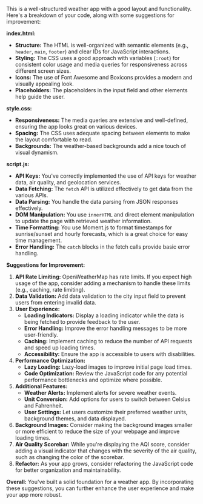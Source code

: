 This is a well-structured weather app with a good layout and functionality. Here's a breakdown of your code, along with some suggestions for improvement:

**index.html:**

- **Structure:** The HTML is well-organized with semantic elements (e.g., `header`, `main`, `footer`) and clear IDs for JavaScript interactions.
- **Styling:** The CSS uses a good approach with variables (`:root`) for consistent color usage and media queries for responsiveness across different screen sizes.
- **Icons:** The use of Font Awesome and Boxicons provides a modern and visually appealing look.
- **Placeholders:** The placeholders in the input field and other elements help guide the user.

**style.css:**

- **Responsiveness:** The media queries are extensive and well-defined, ensuring the app looks great on various devices.
- **Spacing:** The CSS uses adequate spacing between elements to make the layout comfortable to read.
- **Backgrounds:** The weather-based backgrounds add a nice touch of visual dynamism.

**script.js:**

- **API Keys:** You've correctly implemented the use of API keys for weather data, air quality, and geolocation services.
- **Data Fetching:** The `fetch` API is utilized effectively to get data from the various APIs.
- **Data Parsing:** You handle the data parsing from JSON responses effectively.
- **DOM Manipulation:** You use `innerHTML` and direct element manipulation to update the page with retrieved weather information.
- **Time Formatting:** You use Moment.js to format timestamps for sunrise/sunset and hourly forecasts, which is a great choice for easy time management.
- **Error Handling:** The `catch` blocks in the fetch calls provide basic error handling.

**Suggestions for Improvement:**

1. **API Rate Limiting:** OpenWeatherMap has rate limits. If you expect high usage of the app, consider adding a mechanism to handle these limits (e.g., caching, rate limiting).
2. **Data Validation:** Add data validation to the city input field to prevent users from entering invalid data.
3. **User Experience:**
   - **Loading Indicators:** Display a loading indicator while the data is being fetched to provide feedback to the user.
   - **Error Handling:** Improve the error handling messages to be more user-friendly.
   - **Caching:** Implement caching to reduce the number of API requests and speed up loading times.
   - **Accessibility:** Ensure the app is accessible to users with disabilities.
4. **Performance Optimization:**
   - **Lazy Loading:** Lazy-load images to improve initial page load times.
   - **Code Optimization:** Review the JavaScript code for any potential performance bottlenecks and optimize where possible.
5. **Additional Features:**
   - **Weather Alerts:** Implement alerts for severe weather events.
   - **Unit Conversion:** Add options for users to switch between Celsius and Fahrenheit.
   - **User Settings:** Let users customize their preferred weather units, background themes, and data displayed.
6. **Background Images:** Consider making the background images smaller or more efficient to reduce the size of your webpage and improve loading times.
7. **Air Quality Scorebar:** While you're displaying the AQI score, consider adding a visual indicator that changes with the severity of the air quality, such as changing the color of the scorebar.
8. **Refactor:** As your app grows, consider refactoring the JavaScript code for better organization and maintainability. 

**Overall:** You've built a solid foundation for a weather app. By incorporating these suggestions, you can further enhance the user experience and make your app more robust. 
